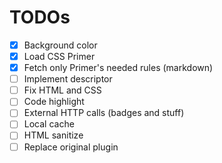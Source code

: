 # TODOs
- [x] Background color
- [x] Load CSS Primer
- [x] Fetch only Primer's needed rules (markdown)
- [ ] Implement descriptor
- [ ] Fix HTML and CSS
- [ ] Code highlight
- [ ] External HTTP calls (badges and stuff)
- [ ] Local cache
- [ ] HTML sanitize
- [ ] Replace original plugin
